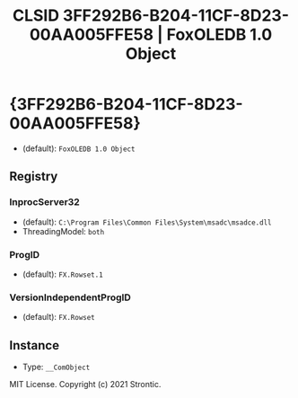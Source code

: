 ﻿---
title: "CLSID 3FF292B6-B204-11CF-8D23-00AA005FFE58 | FoxOLEDB 1.0 Object"
excerpt: What is COM-Object CLSID 3FF292B6-B204-11CF-8D23-00AA005FFE58?
---

# {3FF292B6-B204-11CF-8D23-00AA005FFE58}

* (default): `FoxOLEDB 1.0 Object`

## Registry


### InprocServer32

* (default): `C:\Program Files\Common Files\System\msadc\msadce.dll`
* ThreadingModel: `both`

### ProgID

* (default): `FX.Rowset.1`

### VersionIndependentProgID

* (default): `FX.Rowset`

## Instance

* Type: `__ComObject`

MIT License. Copyright (c) 2021 Strontic.


